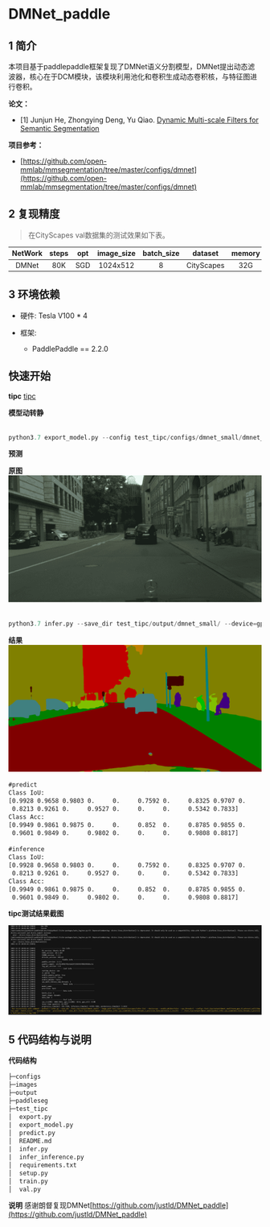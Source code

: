 # DMNet_paddle


## 1 简介
本项目基于paddlepaddle框架复现了DMNet语义分割模型，DMNet提出动态滤波器，核心在于DCM模块，该模块利用池化和卷积生成动态卷积核，与特征图进行卷积。

**论文：**
- [1] Junjun He, Zhongying Deng, Yu Qiao. [Dynamic Multi-scale Filters for Semantic Segmentation](https://openaccess.thecvf.com/content_ICCV_2019/papers/He_Dynamic_Multi-Scale_Filters_for_Semantic_Segmentation_ICCV_2019_paper.pdf)

**项目参考：**
- [https://github.com/open-mmlab/mmsegmentation/tree/master/configs/dmnet](https://github.com/open-mmlab/mmsegmentation/tree/master/configs/dmnet)

## 2 复现精度
>在CityScapes val数据集的测试效果如下表。

|NetWork |steps|opt|image_size|batch_size|dataset|memory|card|mIou|config|weight|log|
| :---: | :---: | :---: | :---: | :---: | :---: | :---: | :---: | :---: | :---: | :---: | :---: |
|DMNet|80K|SGD|1024x512|8|CityScapes|32G|4|79.88|[dmnet_cityscapes_1024x512_80k.yml](configs/dmnet_cityscapes_1024x512_80k.yml)|[weight](https://bj.bcebos.com/v1/ai-studio-cluster-infinite-task/outputs/105098.tar?authorization=bce-auth-v1%2F0ef6765c1e494918bc0d4c3ca3e5c6d1%2F2021-11-25T02%3A08%3A27Z%2F-1%2F%2F8fd8238db80084be64ea3ae49ddb9ca0f3926a2b0d30dd9f81b5273b4927657a) |[-]()|


## 3 环境依赖
- 硬件: Tesla V100 * 4

- 框架:
    - PaddlePaddle == 2.2.0


## 快速开始
**tipc**
[tipc](test_tipc/docs/test_train_inference_python.md)

**模型动转静**

```python

python3.7 export_model.py --config test_tipc/configs/dmnet_small/dmnet_cityscapes_1024x512_100k.yml --input_shape 1 3 1024 2048 --model_path=./test_tipc/output/dmnet_small/norm_gpus_0_autocast_null/best_model/model.pdparams --save_dir=./test_tipc/output/dmnet_small/norm_gpus_0_autocast_null
```

**预测**

**原图**
![原图](test_tipc/data/origin.png)

```python

python3.7 infer.py --save_dir test_tipc/output/dmnet_small/ --device=gpu --use_trt=False --precision=fp32 --config=./test_tipc/output/dmnet_small/norm_gpus_0_autocast_null//deploy.yaml --batch_size=1 --image_path=test_tipc/data/cityscapes/infer.list --benchmark=True

```

**结果**
![结果](test_tipc/data/gt.png)

```
#predict
Class IoU:
[0.9928 0.9658 0.9803 0.     0.     0.7592 0.     0.8325 0.9707 0.
 0.8213 0.9261 0.     0.9527 0.     0.     0.     0.5342 0.7833]
Class Acc:
[0.9949 0.9861 0.9875 0.     0.     0.852  0.     0.8785 0.9855 0.
 0.9601 0.9849 0.     0.9802 0.     0.     0.     0.9808 0.8817]

#inference
Class IoU:
[0.9928 0.9658 0.9803 0.     0.     0.7592 0.     0.8325 0.9707 0.
 0.8213 0.9261 0.     0.9527 0.     0.     0.     0.5342 0.7833]
Class Acc:
[0.9949 0.9861 0.9875 0.     0.     0.852  0.     0.8785 0.9855 0.
 0.9601 0.9849 0.     0.9802 0.     0.     0.     0.9808 0.8817]
```

**tipc测试结果截图**
<div align="center">
    <img src="test_tipc\data\tipc_result.PNG" width="1000">
</div>

## 5 代码结构与说明
**代码结构**
```
├─configs  
├─images  
├─output  
├─paddleseg  
├─test_tipc  
│  export.py
|  export_model.py
│  predict.py  
│  README.md
|  infer.py
|  infer_inference.py  
│  requirements.txt  
│  setup.py  
│  train.py  
│  val.py  
```
**说明**
 感谢朗督复现DMNet[https://github.com/justld/DMNet_paddle](https://github.com/justld/DMNet_paddle)

